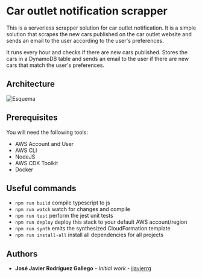 # Car outlet notification scrapper

This is a serverless scrapper solution for car outlet notification. It is a simple solution that scrapes the new cars published on the car outlet website and sends an email to the user according to the user's preferences.

It runs every hour and checks if there are new cars published. Stores the cars in a DynamoDB table and sends an email to the user if there are new cars that match the user's preferences.

## Architecture

![Esquema](https://user-images.githubusercontent.com/3964098/214833989-76d8d66e-7ad8-4706-b7ed-514385cdbd10.png)

## Prerequisites

You will need the following tools:

- AWS Account and User
- AWS CLI
- NodeJS
- AWS CDK Toolkit
- Docker

## Useful commands

- `npm run build` compile typescript to js
- `npm run watch` watch for changes and compile
- `npm run test` perform the jest unit tests
- `npm run deploy` deploy this stack to your default AWS account/region
- `npm run synth` emits the synthesized CloudFormation template
- `npm run install-all` install all dependencies for all projects

## Authors

- **José Javier Rodríguez Gallego** - _Initial work_ - [jjavierrg](https://github.com/jjavierrg)
